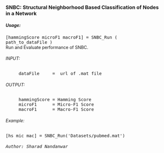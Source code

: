 <h3>SNBC: Structural Neighborhood Based Classification of Nodes in a Network</h3>

<h5>Usage:</h5>
<tt>[hammingScore microF1 macroF1] = SNBC_Run ( path_to_dataFile )</tt><br/>
Run and Evaluate performance of SNBC.

<h6>INPUT:</h6>
<tt> &nbsp; &nbsp; &nbsp;dataFile &nbsp; &nbsp; = &nbsp;url of .mat file</tt>

<h6>OUTPUT:</h6>
<tt> &nbsp; &nbsp; &nbsp;hammingScore = Hamming Score</tt><br/>
<tt> &nbsp; &nbsp; &nbsp;microF1 &nbsp; &nbsp; &nbsp;= Micro-F1 Score</tt><br/>
<tt> &nbsp; &nbsp; &nbsp;macroF1 &nbsp; &nbsp; &nbsp;= Macro-F1 Score</tt><br/>

<h6>Example:</h6>
<tt> [hs mic mac] = SNBC_Run('Datasets/pubmed.mat')</tt>

<h6><bold><tt>Author: Sharad Nandanwar</tt></bold></h6>
